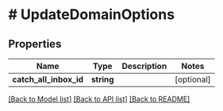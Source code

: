 # # UpdateDomainOptions

## Properties

Name | Type | Description | Notes
------------ | ------------- | ------------- | -------------
**catch_all_inbox_id** | **string** |  | [optional]

[[Back to Model list]](../../README#models) [[Back to API list]](../../README#endpoints) [[Back to README]](../../README)
